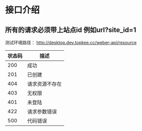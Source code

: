 # 接口介绍

## 所有的请求必须带上站点id 例如url?site_id=1

测试环境路径：
http://desktop.dev.topkee.cc/weber-api/resource

|  状态码    | 描述  |
|  ----     | ----            |
| 200       | 成功            |
| 201       | 已创建          |
| 404       | 请求资源不存在 |
| 403       | 无权限 |
| 401       | 未登陆 |
| 422       | 请求参数错误 |
| 500       | 代码错误 |

